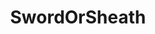 ---
title: SwordOrSheath
crosslinks:
- Androgynoushotties
- roastme
- RoastMe
- MylifeSuxNow
- twinks
- Justfuckmyshitup
- VXJunkies
- DarkAngels
- UnexpectedHamilton
- nocontext
- StardustCrusaders
- surrealmemes
- uglyduckling
- funny
- juxtaposition
- FierceFlow
- OnePunchMan
- livven
- traps
- FinalFantasy
---